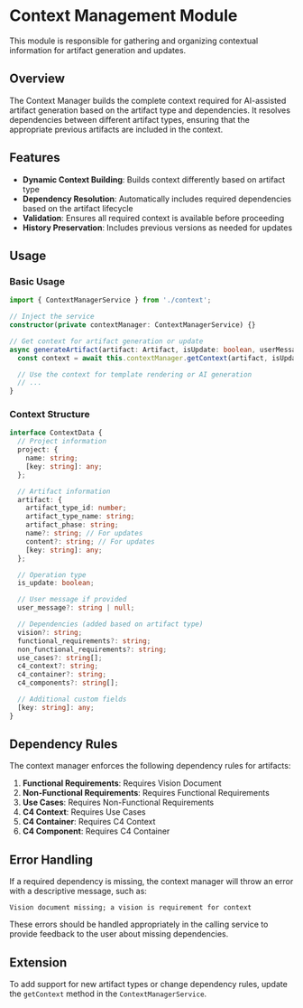 # Context Management Module

This module is responsible for gathering and organizing contextual information for artifact generation and updates.

## Overview

The Context Manager builds the complete context required for AI-assisted artifact generation based on the artifact type and dependencies. It resolves dependencies between different artifact types, ensuring that the appropriate previous artifacts are included in the context.

## Features

- **Dynamic Context Building**: Builds context differently based on artifact type
- **Dependency Resolution**: Automatically includes required dependencies based on the artifact lifecycle
- **Validation**: Ensures all required context is available before proceeding
- **History Preservation**: Includes previous versions as needed for updates

## Usage

### Basic Usage

```typescript
import { ContextManagerService } from './context';

// Inject the service
constructor(private contextManager: ContextManagerService) {}

// Get context for artifact generation or update
async generateArtifact(artifact: Artifact, isUpdate: boolean, userMessage?: string) {
  const context = await this.contextManager.getContext(artifact, isUpdate, userMessage);

  // Use the context for template rendering or AI generation
  // ...
}
```

### Context Structure

```typescript
interface ContextData {
  // Project information
  project: {
    name: string;
    [key: string]: any;
  };

  // Artifact information
  artifact: {
    artifact_type_id: number;
    artifact_type_name: string;
    artifact_phase: string;
    name?: string; // For updates
    content?: string; // For updates
    [key: string]: any;
  };

  // Operation type
  is_update: boolean;

  // User message if provided
  user_message?: string | null;

  // Dependencies (added based on artifact type)
  vision?: string;
  functional_requirements?: string;
  non_functional_requirements?: string;
  use_cases?: string[];
  c4_context?: string;
  c4_container?: string;
  c4_components?: string[];

  // Additional custom fields
  [key: string]: any;
}
```

## Dependency Rules

The context manager enforces the following dependency rules for artifacts:

1. **Functional Requirements**: Requires Vision Document
2. **Non-Functional Requirements**: Requires Functional Requirements
3. **Use Cases**: Requires Non-Functional Requirements
4. **C4 Context**: Requires Use Cases
5. **C4 Container**: Requires C4 Context
6. **C4 Component**: Requires C4 Container

## Error Handling

If a required dependency is missing, the context manager will throw an error with a descriptive message, such as:

```
Vision document missing; a vision is requirement for context
```

These errors should be handled appropriately in the calling service to provide feedback to the user about missing dependencies.

## Extension

To add support for new artifact types or change dependency rules, update the `getContext` method in the `ContextManagerService`.
